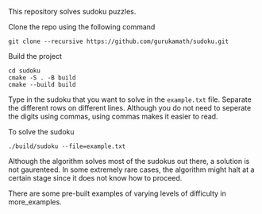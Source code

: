 This repository solves sudoku puzzles.


Clone the repo using the following command

```
git clone --recursive https://github.com/gurukamath/sudoku.git
```

Build the project

```
cd sudoku
cmake -S . -B build
cmake --build build
```

Type in the sudoku that you want to solve in the `example.txt` file. Separate the different rows on different lines.
Although you do not need to seperate the digits using commas, using commas makes it easier to read.

To solve the sudoku
```
./build/sudoku --file=example.txt
```

Although the algorithm solves most of the sudokus out there, a solution is not gaurenteed. In some extremely rare cases, the algorithm might halt at a certain stage since it does not know how to proceed.

There are some pre-built examples of varying levels of difficulty in more_examples.